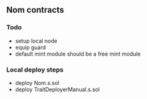## Nom contracts

### Todo
- setup local node
- equip guard
- default mint module should be a free mint module

### Local deploy steps
- deploy Nom.s.sol
- deploy TraitDeployerManual.s.sol
